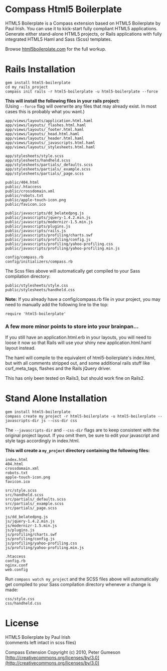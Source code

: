 Compass Html5 Boilerplate
=========================

HTML5 Boilerplate is a Compass extension based on HTML5 Boilerplate by Paul Irish.
You can use it to kick-start fully compliant HTML5 applications. Generate either
stand-alone HTML5 projects, or Rails applications with fully integrated HTML5
Haml and Sass (Scss) templates.

Browse [html5boilerplate.com](http://html5boilerplate.com) for the full workup.

Rails Installation
==================

    gem install html5-boilerplate
    cd my_rails_project
    compass init rails -r html5-boilerplate -u html5-boilerplate --force

**This will install the following files in your rails project:**  
(Using `--force` flag will overwrite any files that may already exist. In most cases this is probably what you want.)

    app/views/layouts/application.html.haml
    app/views/layouts/_flashes.html.haml
    app/views/layouts/_footer.html.haml
    app/views/layouts/_head.html.haml
    app/views/layouts/_header.html.haml
    app/views/layouts/_javascripts.html.haml
    app/views/layouts/_stylesheets.html.haml
    
    app/stylesheets/style.scss
    app/stylesheets/handheld.scss
    app/stylesheets/partials/_defaults.scss
    app/stylesheets/partials/_example.scss
    app/stylesheets/partials/_page.scss
    
    public/404.html
    public/.htaccess
    public/crossdomain.xml
    public/robots.txt
    public/apple-touch-icon.png
    public/favicon.ico

    public/javascripts/dd_belatedpng.js
    public/javascripts/jquery-1.4.2.min.js
    public/javascripts/modernizr-1.5.min.js
    public/javascripts/plugins.js
    public/javascripts/rails.js
    public/javascripts/profiling/charts.swf
    public/javascripts/profiling/config.js
    public/javascripts/profiling/yahoo-profiling.css
    public/javascripts/profiling/yahoo-profiling.min.js
    
    config/compass.rb
    config/initializers/compass.rb

The Scss files above will automatically get compiled to your Sass compilation directory:

    public/stylesheets/style.css
    public/stylesheets/handheld.css

**Note:** If you already have a config/compass.rb file in your project, you may need to
manually add the following line to the top:

    require 'html5-boilerplate'

### A few more minor points to store into your brainpan...

If you still have an application.html.erb in your layouts, you will need to loose
it now so that Rails will use your shiny new application.html.haml layout instead.

The haml will compile to the equivalent of html5-boilerplate's index.html,
but with all comments stripped out, and some additional rails stuff
like csrf_meta_tags, flashes and the Rails jQuery driver.

This has only been tested on Rails3, but should work fine on Rails2.


Stand Alone Installation
========================

    gem install html5-boilerplate
    compass create my_project -r html5-boilerplate -u html5-boilerplate --javascripts-dir js --css-dir css

The `--javascripts-dir` and `--css-dir` flags are to keep consistent with the original project layout.
If you omit them, be sure to edit your javascript and style tags accordingly in index.html.

**This will create a `my_project` directory containing the following files:**  

    index.html
    404.html
    crossdomain.xml
    robots.txt
    apple-touch-icon.png
    favicon.ico
    
    src/style.scss
    src/handheld.scss
    src/partials/_defaults.scss
    src/partials/_example.scss
    src/partials/_page.scss
    
    js/dd_belatedpng.js
    js/jquery-1.4.2.min.js
    js/modernizr-1.5.min.js
    js/plugins.js
    js/profiling/charts.swf
    js/profiling/config.js
    js/profiling/yahoo-profiling.css
    js/profiling/yahoo-profiling.min.js
    
    .htaccess
    config.rb
    nginx.conf
    web.config

Run `compass watch my_project` and the SCSS files above will automatically
get compiled to your Sass compilation directory whenever a change is made:

    css/style.css
    css/handheld.css

License
=======

HTML5 Boilerplate by Paul Irish  
(comments left intact in scss files)

Compass Extension Copyright (c) 2010, Peter Gumeson  
[http://creativecommons.org/licenses/by/3.0](http://creativecommons.org/licenses/by/3.0)
